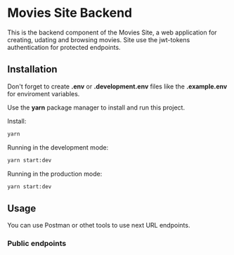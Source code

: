 # Movies Site Backend

This is the backend component of the Movies Site, a web application for creating, udating and browsing movies.
Site use the jwt-tokens authentication for protected endpoints.

## Installation

Don't forget to create **.env** or **.development.env** files like the **.example.env** for enviroment variables.

Use the **yarn** package manager to install and run this project.

Install:

```bash
yarn
```

Running in the development mode:

```bash
yarn start:dev
```

Running in the production mode:

```bash
yarn start:dev
```

## Usage

You can use Postman or othet tools to use next URL endpoints.

### Public endpoints

